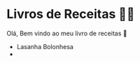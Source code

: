 # Livros de Receitas :man_cook:

Olá, Bem vindo ao meu livro de receitas :wave:

-  Lasanha Bolonhesa
- 


